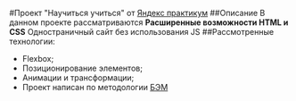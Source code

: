 #Проект "Научиться учиться" от [Яндекс практикум](https://practicum.yandex.ru/)
##Описание
В данном проекте рассматриваются **Расширенные возможности HTML и CSS**
Одностраничный сайт без использования JS
##Рассмотренные технологии:
* Flexbox;
* Позиционирование элементов;
* Анимации и трансформации;
* Проект написан по методологии [БЭМ](https://ru.bem.info/)
